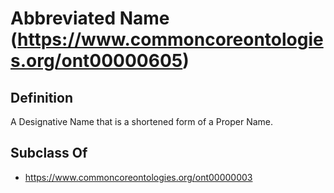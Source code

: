 # Abbreviated Name (https://www.commoncoreontologies.org/ont00000605)

## Definition
A Designative Name that is a shortened form of a Proper Name.

## Subclass Of
- https://www.commoncoreontologies.org/ont00000003

